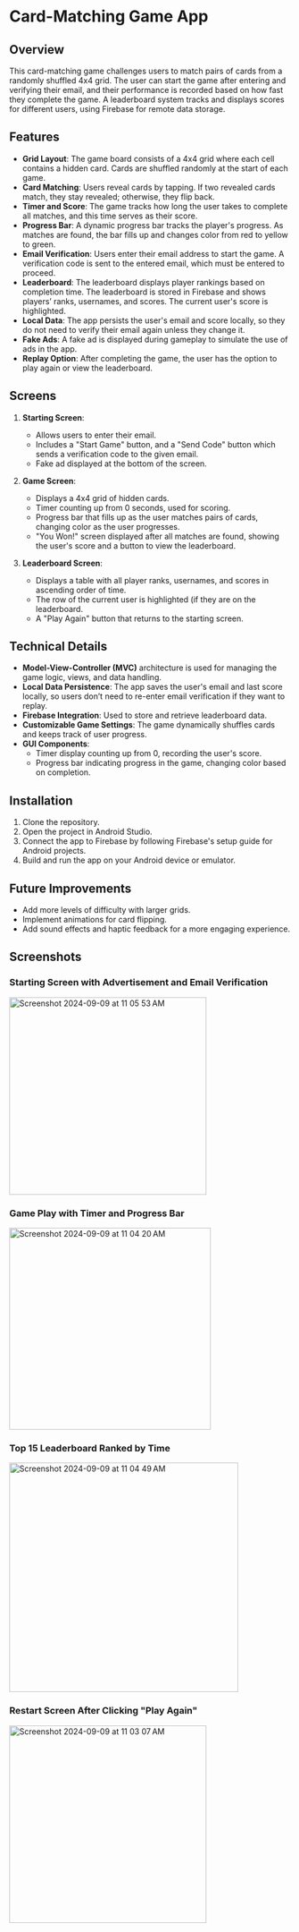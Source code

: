# Card-Matching Game App

## Overview

This card-matching game challenges users to match pairs of cards from a randomly shuffled 4x4 grid. The user can start the game after entering and verifying their email, and their performance is recorded based on how fast they complete the game. A leaderboard system tracks and displays scores for different users, using Firebase for remote data storage.

## Features

- **Grid Layout**: The game board consists of a 4x4 grid where each cell contains a hidden card. Cards are shuffled randomly at the start of each game.
- **Card Matching**: Users reveal cards by tapping. If two revealed cards match, they stay revealed; otherwise, they flip back.
- **Timer and Score**: The game tracks how long the user takes to complete all matches, and this time serves as their score.
- **Progress Bar**: A dynamic progress bar tracks the player's progress. As matches are found, the bar fills up and changes color from red to yellow to green.
- **Email Verification**: Users enter their email address to start the game. A verification code is sent to the entered email, which must be entered to proceed.
- **Leaderboard**: The leaderboard displays player rankings based on completion time. The leaderboard is stored in Firebase and shows players’ ranks, usernames, and scores. The current user's score is highlighted.
- **Local Data**: The app persists the user's email and score locally, so they do not need to verify their email again unless they change it.
- **Fake Ads**: A fake ad is displayed during gameplay to simulate the use of ads in the app.
- **Replay Option**: After completing the game, the user has the option to play again or view the leaderboard.

## Screens

1. **Starting Screen**:
   - Allows users to enter their email.
   - Includes a "Start Game" button, and a "Send Code" button which sends a verification code to the given email.
   - Fake ad displayed at the bottom of the screen.

2. **Game Screen**:
   - Displays a 4x4 grid of hidden cards.
   - Timer counting up from 0 seconds, used for scoring.
   - Progress bar that fills up as the user matches pairs of cards, changing color as the user progresses.
   - "You Won!" screen displayed after all matches are found, showing the user's score and a button to view the leaderboard.

3. **Leaderboard Screen**:
   - Displays a table with all player ranks, usernames, and scores in ascending order of time.
   - The row of the current user is highlighted (if they are on the leaderboard.
   - A "Play Again" button that returns to the starting screen.

## Technical Details

- **Model-View-Controller (MVC)** architecture is used for managing the game logic, views, and data handling.
- **Local Data Persistence**: The app saves the user's email and last score locally, so users don’t need to re-enter email verification if they want to replay.
- **Firebase Integration**: Used to store and retrieve leaderboard data.
- **Customizable Game Settings**: The game dynamically shuffles cards and keeps track of user progress.
- **GUI Components**: 
   - Timer display counting up from 0, recording the user's score.
   - Progress bar indicating progress in the game, changing color based on completion.

## Installation

1. Clone the repository.
2. Open the project in Android Studio.
3. Connect the app to Firebase by following Firebase's setup guide for Android projects.
4. Build and run the app on your Android device or emulator.

## Future Improvements

- Add more levels of difficulty with larger grids.
- Implement animations for card flipping.
- Add sound effects and haptic feedback for a more engaging experience.

## Screenshots

<h3>Starting Screen with Advertisement and Email Verification</h3>

<img width="353" alt="Screenshot 2024-09-09 at 11 05 53 AM" src="https://github.com/user-attachments/assets/1e79a857-513b-489b-80b6-7eb445fdebaa">

<h3>Game Play with Timer and Progress Bar</h3>

<img width="361" alt="Screenshot 2024-09-09 at 11 04 20 AM" src="https://github.com/user-attachments/assets/35b13758-7456-4eb9-af38-709a51410ce0">

<h3>Top 15 Leaderboard Ranked by Time</h3>

<img width="410" alt="Screenshot 2024-09-09 at 11 04 49 AM" src="https://github.com/user-attachments/assets/50e99a59-9551-4b91-b19d-0771bbee6914">

<h3>Restart Screen After Clicking "Play Again"</h3>

<img width="353" alt="Screenshot 2024-09-09 at 11 03 07 AM" src="https://github.com/user-attachments/assets/bd5dd2a5-6b22-40c8-9fe7-1f1754a2a5b7">
